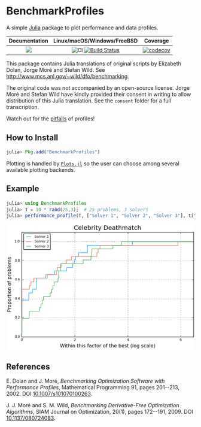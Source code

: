 # BenchmarkProfiles

A simple [Julia](http://julialang.org) package to plot performance and data profiles.

| **Documentation** | **Linux/macOS/Windows/FreeBSD** | **Coverage** |
|:-----------------:|:----------------------------------------------:|:------------:|
| [![](https://img.shields.io/badge/docs-dev-blue.svg)](https://JuliaSmoothOptimizers.github.io/BenchmarkProfiles.jl/dev) | ![CI](https://github.com/JuliaSmoothOptimizers/NLPModels.jl/workflows/CI/badge.svg?branch=master) [![Build Status](https://img.shields.io/cirrus/github/JuliaSmoothOptimizers/BenchmarkProfiles.jl?logo=Cirrus%20CI)](https://cirrus-ci.com/github/JuliaSmoothOptimizers/BenchmarkProfiles.jl) | [![codecov](https://codecov.io/gh/JuliaSmoothOptimizers/BenchmarkProfiles.jl/branch/master/graph/badge.svg?token=39PVYBcETt)](https://codecov.io/gh/JuliaSmoothOptimizers/BenchmarkProfiles.jl) |

This package contains Julia translations of original scripts by Elizabeth Dolan, Jorge Moré and Stefan Wild.
See http://www.mcs.anl.gov/~wild/dfo/benchmarking.

The original code was not accompanied by an open-source license. Jorge Moré and Stefan Wild have kindly provided their consent in writing to allow distribution of this Julia translation.
See the `consent` folder for a full transcription.

Watch out for the [pitfalls](http://dl.acm.org/citation.cfm?id=2950048) of profiles!

## How to Install

```julia
julia> Pkg.add("BenchmarkProfiles")
```

Plotting is handled by [`Plots.jl`](https://docs.juliaplots.org/latest/) so the user can choose among several available plotting backends.

## Example

```julia
julia> using BenchmarkProfiles
julia> T = 10 * rand(25,3);  # 25 problems, 3 solvers
julia> performance_profile(T, ["Solver 1", "Solver 2", "Solver 3"], title="Celebrity Deathmatch")
```

![Performance Profile](./img/random_profile.png)

## References

E. Dolan and J. Moré, *Benchmarking Optimization Software with Performance Profiles*, Mathematical Programming 91, pages 201--213, 2002. DOI [10.1007/s101070100263](http://dx.doi.org/10.1007/s101070100263).

J. J. Moré and S. M. Wild, *Benchmarking Derivative-Free Optimization Algorithms*, SIAM Journal on Optimization, 20(1), pages 172--191, 2009. DOI [10.1137/080724083](http://dx.doi.org/10.1137/080724083).
